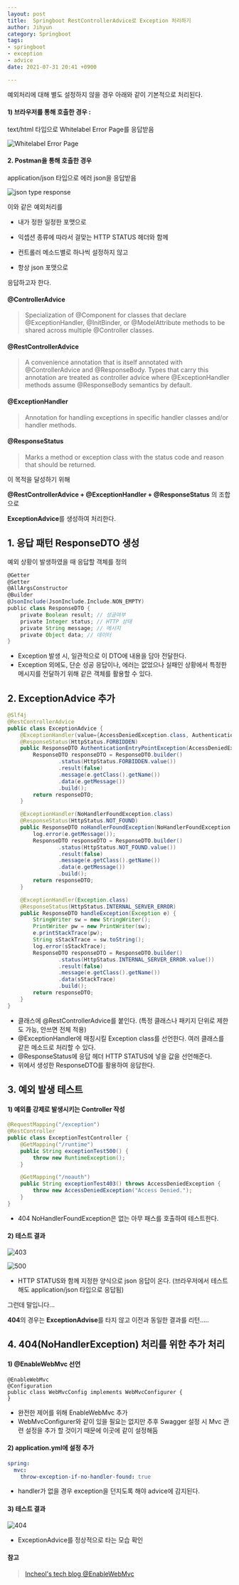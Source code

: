 ```yaml
---
layout: post
title:  Springboot RestControllerAdvice로 Exception 처리하기
author: Jihyun
category: Springboot
tags:
- springboot
- exception
- advice
date: 2021-07-31 20:41 +0900

---
```




예외처리에 대해 별도 설정하지 않을 경우 아래와 같이 기본적으로 처리된다.



#### 1) 브라우저를 통해 호출한 경우 : 

text/html 타입으로 Whitelabel Error Page를 응답받음

![Whitelabel Error Page](https://jihyun416.github.io/assets/springboot_4_1.png)



#### 2. Postman을 통해 호출한 경우

application/json 타입으로 에러 json을 응답받음

![json type response](https://jihyun416.github.io/assets/springboot_4_8.png)



이와 같은 예외처리를

- 내가 정한 일정한 포맷으로

- 익셉션 종류에 따라서 걸맞는 HTTP STATUS 헤더와 함께

- 컨트롤러 메소드별로 하나씩 설정하지 않고
- 항상 json 포맷으로

응답하고자 한다.



#### @ControllerAdvice

> Specialization of @Component for classes that declare @ExceptionHandler, @InitBinder, or @ModelAttribute methods to be shared across multiple @Controller classes.



#### @RestControllerAdvice

>A convenience annotation that is itself annotated with @ControllerAdvice and @ResponseBody.
>Types that carry this annotation are treated as controller advice where @ExceptionHandler methods assume @ResponseBody semantics by default.



#### @ExceptionHandler

> Annotation for handling exceptions in specific handler classes and/or handler methods.



#### @ResponseStatus

> Marks a method or exception class with the status code and reason that should be returned.



이 목적을 달성하기 위해

**@RestControllerAdvice + @ExceptionHandler + @ResponseStatus** 의 조합으로

**ExceptionAdvice**를 생성하여 처리한다.



## 1. 응답 패턴 ResponseDTO 생성

예외 상황이 발생하였을 때 응답할 객체를 정의

```groovy
@Getter
@Setter
@AllArgsConstructor
@Builder
@JsonInclude(JsonInclude.Include.NON_EMPTY)
public class ResponseDTO {
    private Boolean result; // 성공여부
    private Integer status; // HTTP 상태
    private String message; // 메시지
    private Object data; // 데이터
}
```

- Exception 발생 시, 일관적으로 이 DTO에 내용을 담아 전달한다.
- Exception 외에도, 단순 성공 응답이나, 에러는 없었으나 실패인 상황에서 특정한 메시지를 전달하기 위해 같은 객체를 활용할 수 있다.



## 2. ExceptionAdvice 추가

```java
@Slf4j
@RestControllerAdvice
public class ExceptionAdvice {
    @ExceptionHandler(value={AccessDeniedException.class, AuthenticationEntryPointException.class})
    @ResponseStatus(HttpStatus.FORBIDDEN)
    public ResponseDTO AuthenticationEntryPointException(AccessDeniedException e) {
        ResponseDTO responseDTO = ResponseDTO.builder()
                .status(HttpStatus.FORBIDDEN.value())
                .result(false)
                .message(e.getClass().getName())
                .data(e.getMessage())
                .build();
        return responseDTO;
    }

    @ExceptionHandler(NoHandlerFoundException.class)
    @ResponseStatus(HttpStatus.NOT_FOUND)
    public ResponseDTO noHandlerFoundException(NoHandlerFoundException e) {
        log.error(e.getMessage());
        ResponseDTO responseDTO = ResponseDTO.builder()
                .status(HttpStatus.NOT_FOUND.value())
                .result(false)
                .message(e.getClass().getName())
                .data(e.getMessage())
                .build();
        return responseDTO;
    }

    @ExceptionHandler(Exception.class)
    @ResponseStatus(HttpStatus.INTERNAL_SERVER_ERROR)
    public ResponseDTO handleException(Exception e) {
        StringWriter sw = new StringWriter();
        PrintWriter pw = new PrintWriter(sw);
        e.printStackTrace(pw);
        String sStackTrace = sw.toString();
        log.error(sStackTrace);
        ResponseDTO responseDTO = ResponseDTO.builder()
                .status(HttpStatus.INTERNAL_SERVER_ERROR.value())
                .result(false)
                .message(e.getClass().getName())
                .data(sStackTrace)
                .build();
        return responseDTO;
    }
}
```

- 클래스에 @RestControllerAdvice를 붙인다. (특정 클래스나 패키지 단위로 제한도 가능, 안쓰면 전체 적용)
- @ExceptionHandler에 매칭시킬 Exception class를 선언한다. 여러 클래스를 같은 메소드로 처리할 수 있다.
- @ResponseStatus에 응답 헤더 HTTP STATUS에 넣을 값을 선언해준다.
- 위에서 생성한 ResponseDTO를 활용하여 응답한다.




## 3. 예외 발생 테스트

#### 1) 예외를 강제로 발생시키는 Controller 작성

```java
@RequestMapping("/exception")
@RestController
public class ExceptionTestController {
    @GetMapping("/runtime")
    public String exceptionTest500() {
        throw new RuntimeException();
    }

    @GetMapping("/noauth")
    public String exceptionTest403() throws AccessDeniedException {
        throw new AccessDeniedException("Access Denied.");
    }
}
```

+ 404 NoHandlerFoundException은 없는 아무 패스를 호출하여 테스트한다.



#### 2) 테스트 결과

![403](https://jihyun416.github.io/assets/springboot_4_3.png)

![500](https://jihyun416.github.io/assets/springboot_4_4.png)

- HTTP STATUS와 함께 지정한 양식으로 json 응답이 온다. (브라우저에서 테스트 해도 application/json 타입으로 응답됨)



그런데 말입니다...

**404**의 경우는 **ExceptionAdvise**를 타지 않고 이전과 동일한 결과를 리턴.....



## 4. 404(NoHandlerException) 처리를 위한 추가 처리

#### 1) @EnableWebMvc 선언

```
@EnableWebMvc
@Configuration
public class WebMvcConfig implements WebMvcConfigurer {
}
```

- 완전한 제어를 위해 EnableWebMvc 추가
- WebMvcConfigurer와 같이 있을 필요는 없지만 추후 Swagger 설정 시 Mvc 관련 설정을 추가 할 것이기 때문에 이곳에 같이 설정해둠



#### 2) application.yml에 설정 추가

```yaml
spring:
  mvc:
    throw-exception-if-no-handler-found: true
```

- handler가 없을 경우 exception을 던지도록 해야 advice에 감지된다.



#### 3) 테스트 결과

![404](https://jihyun416.github.io/assets/springboot_4_7.png)

- ExceptionAdvice를 정상적으로 타는 모습 확인



#### 참고

> [Incheol's tech blog @EnableWebMvc](https://incheol-jung.gitbook.io/docs/q-and-a/spring/enablewebmvc)
